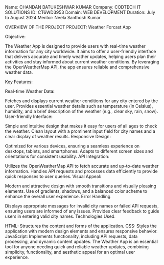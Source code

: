 Name: CHANDAN BATUKESHWAR KUMAR
Company: CODTECH IT SOLUTIONS
ID: CT6WD3953
Domain: WEB DEVELOPMENT
Duration: July to August 2024
Mentor: Neela Santhosh Kumar


OVERVIEW OF THE PROJECT
PROJECT: Weather Forcast App

Objective:

The Weather App is designed to provide users with real-time weather information for any city worldwide. It aims to offer a user-friendly interface that delivers accurate and timely weather updates, helping users plan their activities and stay informed about current weather conditions. By leveraging the OpenWeatherMap API, the app ensures reliable and comprehensive weather data.

Key Features:

Real-time Weather Data:

Fetches and displays current weather conditions for any city entered by the user.
Provides essential weather details such as temperature (in Celsius), humidity, and a brief description of the weather (e.g., clear sky, rain, snow).
User-friendly Interface:

Simple and intuitive design that makes it easy for users of all ages to check the weather.
Clean layout with a prominent input field for city names and a clear display of weather results.
Responsive Design:

Optimized for various devices, ensuring a seamless experience on desktops, tablets, and smartphones.
Adapts to different screen sizes and orientations for consistent usability.
API Integration:

Utilizes the OpenWeatherMap API to fetch accurate and up-to-date weather information.
Handles API requests and processes data efficiently to provide quick responses to user queries.
Visual Appeal:

Modern and attractive design with smooth transitions and visually pleasing elements.
Use of gradients, shadows, and a balanced color scheme to enhance the overall user experience.
Error Handling:

Displays appropriate messages for invalid city names or failed API requests, ensuring users are informed of any issues.
Provides clear feedback to guide users in entering valid city names.
Technologies Used:

HTML: Structures the content and forms of the application.
CSS: Styles the application with modern design elements and ensures responsive behavior.
JavaScript: Implements functionality, including API requests, data processing, and dynamic content updates.
The Weather App is an essential tool for anyone needing quick and reliable weather updates, combining simplicity, functionality, and aesthetic appeal for an optimal user experience.
